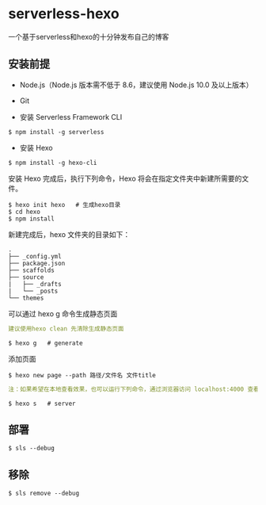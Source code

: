# serverless-hexo
一个基于serverless和hexo的十分钟发布自己的博客

## 安装前提

* Node.js（Node.js 版本需不低于 8.6，建议使用 Node.js 10.0 及以上版本）
* Git

* 安装 Serverless Framework CLI

``` 
$ npm install -g serverless
```

* 安装 Hexo

``` 
$ npm install -g hexo-cli
```

安装 Hexo 完成后，执行下列命令，Hexo 将会在指定文件夹中新建所需要的文件。

``` 
$ hexo init hexo   # 生成hexo目录
$ cd hexo
$ npm install
```

新建完成后，hexo 文件夹的目录如下：

``` 
.
├── _config.yml
├── package.json
├── scaffolds
├── source
|   ├── _drafts
|   └── _posts
└── themes
```

可以通过 hexo g 命令生成静态页面

``` yaml
建议使用hexo clean 先清除生成静态页面
```

``` 
$ hexo g   # generate 

```

添加页面

``` 
$ hexo new page --path 路径/文件名 文件title
```

``` yaml
注：如果希望在本地查看效果，也可以运行下列命令，通过浏览器访问 localhost:4000 查看页面效果。
```

``` 
$ hexo s   # server
```

## 部署

``` 
$ sls --debug
```

## 移除

``` 
$ sls remove --debug
```
